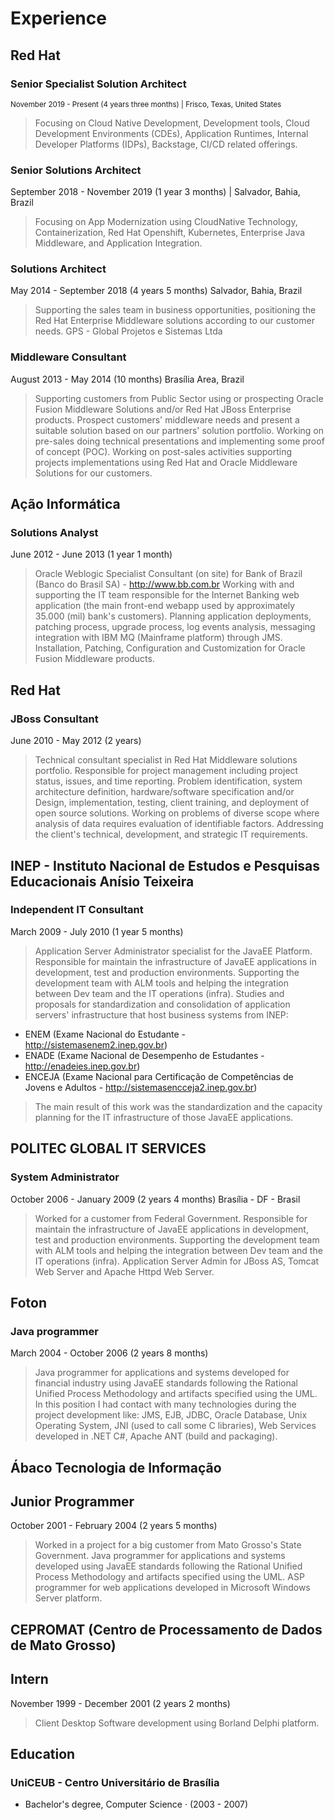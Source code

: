 # Experience

## Red Hat
### Senior Specialist Solution Architect
<sub>November 2019 - Present (4 years three months) | Frisco, Texas, United States</sub>

> Focusing on Cloud Native Development, Development tools, Cloud
Development Environments (CDEs), Application Runtimes, Internal Developer
Platforms (IDPs), Backstage, CI/CD related offerings.

### Senior Solutions Architect
September 2018 - November 2019 (1 year 3 months) | Salvador, Bahia, Brazil
> Focusing on App Modernization using CloudNative Technology,
Containerization, Red Hat Openshift, Kubernetes, Enterprise Java Middleware,
and Application Integration.

### Solutions Architect
May 2014 - September 2018 (4 years 5 months)
Salvador, Bahia, Brazil
> Supporting the sales team in business opportunities, positioning the Red Hat
Enterprise Middleware solutions according to our customer needs.
GPS - Global Projetos e Sistemas Ltda
### Middleware Consultant
August 2013 - May 2014 (10 months)
Brasília Area, Brazil
> Supporting customers from Public Sector using or prospecting Oracle Fusion
Middleware Solutions and/or Red Hat JBoss Enterprise products.
Prospect customers' middleware needs and present a suitable solution based
on our partners' solution portfolio.
Working on pre-sales doing technical presentations and implementing some
proof of concept (POC).
Working on post-sales activities supporting projects implementations using
Red Hat and Oracle Middleware Solutions for our customers.

## Ação Informática
### Solutions Analyst
June 2012 - June 2013 (1 year 1 month)
> Oracle Weblogic Specialist Consultant (on site) for Bank of Brazil (Banco do
Brasil SA) - http://www.bb.com.br
Working with and supporting the IT team responsible for the Internet Banking
web application (the main front-end webapp used by approximately 35.000
(mil) bank's customers).
Planning application deployments, patching process, upgrade process, log
events analysis, messaging integration with IBM MQ (Mainframe platform)
through JMS.
Installation, Patching, Configuration and Customization for Oracle Fusion
Middleware products.

## Red Hat
### JBoss Consultant
June 2010 - May 2012 (2 years)
> Technical consultant specialist in Red Hat Middleware solutions portfolio.
Responsible for project management including project status, issues, and time
reporting.
Problem identification, system architecture definition, hardware/software
specification and/or Design, implementation, testing, client training, and
deployment of open source solutions.
Working on problems of diverse scope where analysis of data requires
evaluation of identifiable factors.
Addressing the client's technical, development, and strategic IT requirements.

## INEP - Instituto Nacional de Estudos e Pesquisas Educacionais Anísio Teixeira
### Independent IT Consultant
March 2009 - July 2010 (1 year 5 months)

> Application Server Administrator specialist for the JavaEE Platform.
Responsible for maintain the infrastructure of JavaEE applications in
development, test and production environments. Supporting the development
team with ALM tools and helping the integration between Dev team and the IT
operations (infra).
Studies and proposals for standardization and consolidation of application
servers' infrastructure that host business systems from INEP:
   * ENEM (Exame Nacional do Estudante - http://sistemasenem2.inep.gov.br)
   * ENADE (Exame Nacional de Desempenho de Estudantes - http://enadeies.inep.gov.br)
   * ENCEJA (Exame Nacional para Certificação de Competências de Jovens e Adultos - http://sistemasencceja2.inep.gov.br)
> The main result of this work was the standardization and the capacity planning
for the IT infrastructure of those JavaEE applications.

## POLITEC GLOBAL IT SERVICES
### System Administrator
October 2006 - January 2009 (2 years 4 months)
Brasília - DF - Brasil
> Worked for a customer from Federal Government.
Responsible for maintain the infrastructure of JavaEE applications in
development, test and production environments. Supporting the development
team with ALM tools and helping the integration between Dev team and the IT
operations (infra).
Application Server Admin for JBoss AS, Tomcat Web Server and Apache
Httpd Web Server.

## Foton
### Java programmer
March 2004 - October 2006 (2 years 8 months)

> Java programmer for applications and systems developed for financial industry
using JavaEE standards following the Rational Unified Process Methodology
and artifacts specified using the UML.
In this position I had contact with many technologies during the project
development like: JMS, EJB, JDBC, Oracle Database, Unix Operating System,
JNI (used to call some C libraries), Web Services developed in .NET C#,
Apache ANT (build and packaging).

## Ábaco Tecnologia de Informação
## Junior Programmer
October 2001 - February 2004 (2 years 5 months)
> Worked in a project for a big customer from Mato Grosso's State Government.
Java programmer for applications and systems developed using JavaEE
standards following the Rational Unified Process Methodology and artifacts
specified using the UML.
ASP programmer for web applications developed in Microsoft Windows Server
platform.

## CEPROMAT (Centro de Processamento de Dados de Mato Grosso)
## Intern
November 1999 - December 2001 (2 years 2 months)
> Client Desktop Software development using Borland Delphi platform.

## Education
### UniCEUB - Centro Universitário de Brasília
 * Bachelor's degree, Computer Science · (2003 - 2007)
